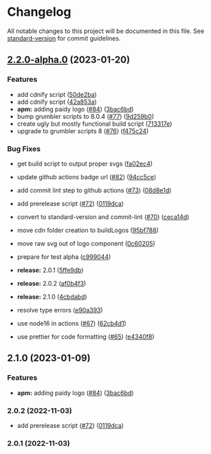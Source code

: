 # Changelog

All notable changes to this project will be documented in this file. See [standard-version](https://github.com/conventional-changelog/standard-version) for commit guidelines.

## [2.2.0-alpha.0](https://github.com/paypal/paypal-sdk-logos/compare/v1.0.46...v2.2.0-alpha.0) (2023-01-20)


### Features

* add cdnify script ([50de2ba](https://github.com/paypal/paypal-sdk-logos/commit/50de2ba759e4d3ebe69ec797bc447bebfc5edc70))
* add cdnify script ([42a853a](https://github.com/paypal/paypal-sdk-logos/commit/42a853afb952d178746c221ffd81539e251ac277))
* **apm:** adding paidy logo ([#84](https://github.com/paypal/paypal-sdk-logos/issues/84)) ([3bac6bd](https://github.com/paypal/paypal-sdk-logos/commit/3bac6bdd6cd93576c0fa125404bd0a2567fc0e19))
* bump grumbler scripts to 8.0.4 ([#77](https://github.com/paypal/paypal-sdk-logos/issues/77)) ([9d259b0](https://github.com/paypal/paypal-sdk-logos/commit/9d259b01d96df96d61d89d171fc937226638dbed))
* create ugly but mostly functional build script ([713317e](https://github.com/paypal/paypal-sdk-logos/commit/713317eb4cbd35803a74736bce80d6f5999f1b4b))
* upgrade to grumbler scripts 8 ([#76](https://github.com/paypal/paypal-sdk-logos/issues/76)) ([f475c24](https://github.com/paypal/paypal-sdk-logos/commit/f475c2452a0edaea5be6adfb12d63dfaacc67e4f))


### Bug Fixes

* get build script to output proper svgs ([fa02ec4](https://github.com/paypal/paypal-sdk-logos/commit/fa02ec471fdb8bec85d98efcdaa91da1905fe11d))
* update github actions badge url ([#82](https://github.com/paypal/paypal-sdk-logos/issues/82)) ([94cc5ce](https://github.com/paypal/paypal-sdk-logos/commit/94cc5ce80392ca3300273b0e64cd2d2a42c08437))


* add commit lint step to github actions ([#73](https://github.com/paypal/paypal-sdk-logos/issues/73)) ([08d8e1d](https://github.com/paypal/paypal-sdk-logos/commit/08d8e1db3ded5679143187d5ed71e4db6196fe25))
* add prerelease script ([#72](https://github.com/paypal/paypal-sdk-logos/issues/72)) ([0119dca](https://github.com/paypal/paypal-sdk-logos/commit/0119dcadce1decf3c9bfda0a6c33357773eb4985))
* convert to standard-version and commit-lint ([#70](https://github.com/paypal/paypal-sdk-logos/issues/70)) ([ceca14d](https://github.com/paypal/paypal-sdk-logos/commit/ceca14d9abe19db4751269dd9780c64fa05c7003))
* move cdn folder creation to buildLogos ([95bf788](https://github.com/paypal/paypal-sdk-logos/commit/95bf788c76a3f727ae6de97326de4b8998ea496c))
* move raw svg out of logo component ([0c60205](https://github.com/paypal/paypal-sdk-logos/commit/0c60205d5b68353628f53c2dbad14e8c96b594c9))
* prepare for test alpha ([c999044](https://github.com/paypal/paypal-sdk-logos/commit/c9990441be8fab44e811924208c89407514c778e))
* **release:** 2.0.1 ([5ffe9db](https://github.com/paypal/paypal-sdk-logos/commit/5ffe9db97ae95082f9ef48fce8acbe1df35458fa))
* **release:** 2.0.2 ([af0b4f3](https://github.com/paypal/paypal-sdk-logos/commit/af0b4f33ea88670f19277a8f922e46b968a60ed1))
* **release:** 2.1.0 ([4cbdabd](https://github.com/paypal/paypal-sdk-logos/commit/4cbdabd4137e7fad41b13b27e2342a8619a1ab28))
* resolve type errors ([e90a393](https://github.com/paypal/paypal-sdk-logos/commit/e90a393e8c64e6c3c7c655f3c69dc9ceb501edc2))
* use node16 in actions ([#67](https://github.com/paypal/paypal-sdk-logos/issues/67)) ([62cb4d1](https://github.com/paypal/paypal-sdk-logos/commit/62cb4d12945f271245626b7d150866e412f3c155))
* use prettier for code formatting ([#65](https://github.com/paypal/paypal-sdk-logos/issues/65)) ([e4340f8](https://github.com/paypal/paypal-sdk-logos/commit/e4340f8b9b4a65de2d127ef89a1c6cc4e7543dcc))

## 2.1.0 (2023-01-09)


### Features

* **apm:** adding paidy logo ([#84](https://github.com/paypal/paypal-sdk-logos/issues/84)) ([3bac6bd](https://github.com/paypal/paypal-sdk-logos/commit/3bac6bdd6cd93576c0fa125404bd0a2567fc0e19))

### 2.0.2 (2022-11-03)


* add prerelease script ([#72](https://github.com/paypal/paypal-sdk-logos/issues/72)) ([0119dca](https://github.com/paypal/paypal-sdk-logos/commit/0119dcadce1decf3c9bfda0a6c33357773eb4985))

### 2.0.1 (2022-11-03)
